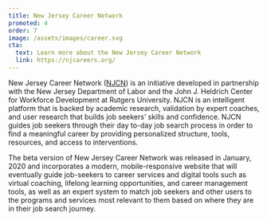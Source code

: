 ```yaml
---
title: New Jersey Career Network
promoted: 4
order: 7
image: /assets/images/career.svg
cta:
  text: Learn more about the New Jersey Career Network
  link: https://njcareers.org/
---
```


New Jersey Career Network ([NJCN](https://njcareers.org/)) is an initiative developed in partnership with the New Jersey Department of Labor and the John J. Heldrich Center for Workforce Development at Rutgers University. NJCN is an intelligent platform that is backed by academic research, validation by expert coaches, and user research that builds job seekers’ skills and confidence. NJCN guides job seekers through their day to-day job search process in order to find a meaningful career by providing personalized structure, tools, resources, and access to interventions.

The beta version of New Jersey Career Network was released in January, 2020 and incorporates a modern, mobile-responsive website that will eventually guide job-seekers to career services and digital tools such as virtual coaching, lifelong learning opportunities, and career management tools, as well as an expert system to match job seekers and other users to the programs and services most relevant to them based on where they are in their job search journey.
